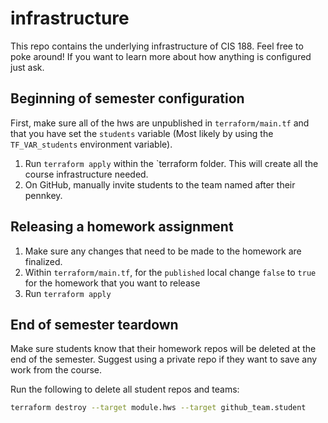 # infrastructure

This repo contains the underlying infrastructure of CIS 188. Feel free to poke around! If you want to learn more about how anything is configured just ask.

## Beginning of semester configuration

First, make sure all of the hws are unpublished in `terraform/main.tf` and that you have set the `students` variable (Most likely by using the `TF_VAR_students` environment variable).

1. Run `terraform apply` within the `terraform folder. This will create all the course infrastructure needed.
2. On GitHub, manually invite students to the team named after their pennkey.

## Releasing a homework assignment

1. Make sure any changes that need to be made to the homework are finalized.
2. Within `terraform/main.tf`, for the `published` local change `false` to `true` for the homework that you want to release
3. Run `terraform apply`

## End of semester teardown

Make sure students know that their homework repos will be deleted at the end of the semester. Suggest using a private repo if they want to save any work from the course.

Run the following to delete all student repos and teams:

```bash
terraform destroy --target module.hws --target github_team.student
```
